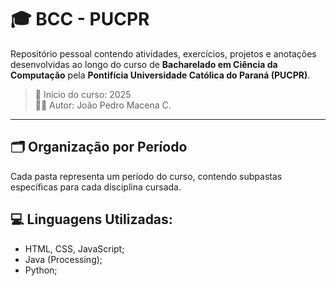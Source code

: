 # 🎓 BCC - PUCPR

Repositório pessoal contendo atividades, exercícios, projetos e anotações desenvolvidas ao longo do curso de **Bacharelado em Ciência da Computação** pela **Pontifícia Universidade Católica do Paraná (PUCPR)**.

> 📍 Início do curso: 2025  
> 👨‍💻 Autor: João Pedro Macena C.

---

## 🗂️ Organização por Período

Cada pasta representa um período do curso, contendo subpastas específicas para cada disciplina cursada.

## 💻 Linguagens Utilizadas:
- HTML, CSS, JavaScript;
- Java (Processing);
- Python;
